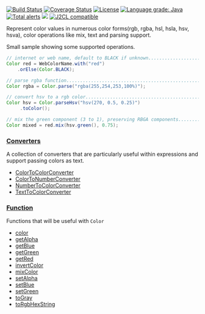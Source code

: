 [![Build Status](https://github.com/mP1/walkingkooka-color/actions/workflows/build.yaml/badge.svg)](https://github.com/mP1/walkingkooka-color/actions/workflows/build.yaml/badge.svg)
[![Coverage Status](https://coveralls.io/repos/github/mP1/walkingkooka-color/badge.svg?branch=master)](https://coveralls.io/github/mP1/walkingkooka-color?branch=master)
[![License](https://img.shields.io/badge/License-Apache%202.0-blue.svg)](https://opensource.org/licenses/Apache-2.0)
[![Language grade: Java](https://img.shields.io/lgtm/grade/java/g/mP1/walkingkooka-color.svg?logo=lgtm&logoWidth=18)](https://lgtm.com/projects/g/mP1/walkingkooka-color/context:java)
[![Total alerts](https://img.shields.io/lgtm/alerts/g/mP1/walkingkooka-color.svg?logo=lgtm&logoWidth=18)](https://lgtm.com/projects/g/mP1/walkingkooka-color/alerts/)
![](https://tokei.rs/b1/github/mP1/walkingkooka-color)
[![J2CL compatible](https://img.shields.io/badge/J2CL-compatible-brightgreen.svg)](https://github.com/mP1/j2cl-central)



Represent color values in numerous color forms(rgb, rgba, hsl, hsla, hsv, hsva), color operations like mix, text and parsing support.

Small sample showing some supported operations.


```java
// internet or web name, default to BLACK if unknown....................
Color red = WebColorName.with("red")
	.orElse(Color.BLACK);

// parse rgba function....................................................
Color rgba = Color.parse("rgba(255,254,253,100%)");

// convert hsv to a rgb color.............................................
Color hsv = Color.parseHsv("hsv(270, 0.5, 0.25)")
     .toColor();

// mix the green component (3 to 1), preserving RBGA components...........
Color mixed = red.mix(hsv.green(), 0.75);

```

### [Converters](https://github.com/mP1/walkingkooka-convert/blob/master/src/main/java/walkingkooka/convert/Converter.java)

A collection of converters that are particularly useful within expressions and support passing colors as text.

- [ColorToColorConverter](https://github.com/mP1/walkingkooka-color/blob/master/src/main/java/walkingkooka/color/convert/ColorToColorConverter.java)
- [ColorToNumberConverter](https://github.com/mP1/walkingkooka-color/blob/master/src/main/java/walkingkooka/color/convert/ColorToNumberConverter.java)
- [NumberToColorConverter](https://github.com/mP1/walkingkooka-color/blob/master/src/main/java/walkingkooka/color/convert/NumberToColorConverter.java)
- [TextToColorConverter](https://github.com/mP1/walkingkooka-color/blob/master/src/main/java/walkingkooka/color/convert/TextToColorConverter.java)

### [Function](https://github.com/mP1/walkingkooka-convert/blob/master/src/main/java/walkingkooka/convert/Converter.java)

Functions that will be useful with `Color`

- [color](https://github.com/mP1/walkingkooka-color/blob/master/src/main/java/walkingkooka/color/expression/function/ColorExpressionFunctionColor.java)
- [getAlpha](https://github.com/mP1/walkingkooka-color/blob/master/src/main/java/walkingkooka/color/expression/function/ColorExpressionFunctionGetAlpha.java)
- [getBlue](https://github.com/mP1/walkingkooka-color/blob/master/src/main/java/walkingkooka/color/expression/function/ColorExpressionFunctionGetBlue.java)
- [getGreen](https://github.com/mP1/walkingkooka-color/blob/master/src/main/java/walkingkooka/color/expression/function/ColorExpressionFunctionGetGreen.java)
- [getRed](https://github.com/mP1/walkingkooka-color/blob/master/src/main/java/walkingkooka/color/expression/function/ColorExpressionFunctionGetRed.java)
- [invertColor](https://github.com/mP1/walkingkooka-color/blob/master/src/main/java/walkingkooka/color/expression/function/ColorExpressionFunctionInvertColor.java)
- [mixColor](https://github.com/mP1/walkingkooka-color/blob/master/src/main/java/walkingkooka/color/expression/function/ColorExpressionFunctionMixColor.java)
- [setAlpha](https://github.com/mP1/walkingkooka-color/blob/master/src/main/java/walkingkooka/color/expression/function/ColorExpressionFunctionSetAlpha.java)
- [setBlue](https://github.com/mP1/walkingkooka-color/blob/master/src/main/java/walkingkooka/color/expression/function/ColorExpressionFunctionSetBlue.java)
- [setGreen](https://github.com/mP1/walkingkooka-color/blob/master/src/main/java/walkingkooka/color/expression/function/ColorExpressionFunctionSetGreen.java)
- [toGray](https://github.com/mP1/walkingkooka-color/blob/master/src/main/java/walkingkooka/color/expression/function/ColorExpressionFunctionRgbColorToGray.java)
- [toRgbHexString](https://github.com/mP1/walkingkooka-color/blob/master/src/main/java/walkingkooka/color/expression/function/ColorExpressionFunctionToRgbHexString.java)
